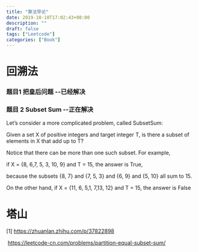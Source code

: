 ```yaml
---
title: "算法导论"
date: 2019-10-10T17:02:43+08:00
description: ""
draft: false
tags: ["Leetcode"]
categories: ["Book"]
---
```




# 回溯法

### 题目1 把皇后问题 --已经解决

### 题目 2   Subset Sum --正在解决



  Let’s consider a more complicated problem, called SubsetSum: 

Given a set X of positive integers and target integer T, is there a subset of elements in X that
add up to T? 



Notice that there can be more than one such subset. For example,

if X = {8, 6,7, 5, 3, 10, 9} and T = 15, the answer is True,

 because the subsets {8, 7} and {7, 5, 3} and {6, 9} and {5, 10} all sum to 15.



 On the other hand, if
X = {11, 6, 5,1, 7,13, 12} and T = 15, the answer is False  









# 塔山

[1]  https://zhuanlan.zhihu.com/p/37822898 

​    https://leetcode-cn.com/problems/partition-equal-subset-sum/ 

